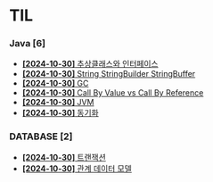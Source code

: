 # TIL
 
### Java [6]
- [**[2024-10-30]**  추상클래스와 인터페이스](https://github.com/A-lass/TIL/blob/main/Java/추상클래스와_인터페이스.md)
- [**[2024-10-30]**  String StringBuilder StringBuffer](https://github.com/A-lass/TIL/blob/main/Java/String_StringBuilder_StringBuffer.md)
- [**[2024-10-30]**  GC](https://github.com/A-lass/TIL/blob/main/Java/GC.md)
- [**[2024-10-30]**  Call By Value vs Call By Reference](https://github.com/A-lass/TIL/blob/main/Java/Call_By_Value_vs_Call_By_Reference.md)
- [**[2024-10-30]**  JVM](https://github.com/A-lass/TIL/blob/main/Java/JVM.md)
- [**[2024-10-30]**  동기화](https://github.com/A-lass/TIL/blob/main/Java/동기화.md)
### DATABASE [2]
- [**[2024-10-30]**  트랜잭션](https://github.com/A-lass/TIL/blob/main/DATABASE/트랜잭션.md)
- [**[2024-10-30]**  관계 데이터 모델](https://github.com/A-lass/TIL/blob/main/DATABASE/관계_데이터_모델.md)
